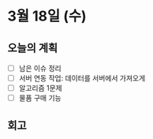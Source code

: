 # 3월 18일 (수)

## 오늘의 계획

- [ ] 남은 이슈 정리
- [ ] 서버 연동 작업: 데이터를 서버에서 가져오게
- [ ] 알고리즘 1문제
- [ ] 물품 구매 기능

## 회고
